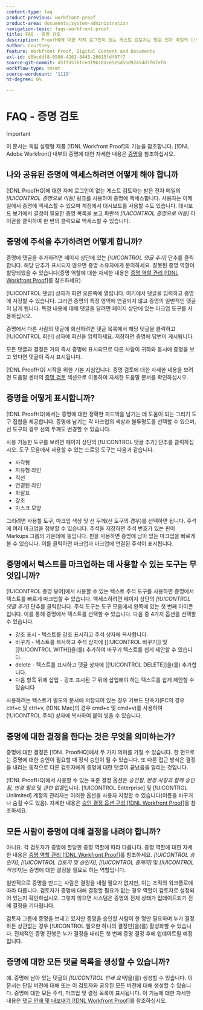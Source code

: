 ```yaml
---
content-type: faq
product-previous: workfront-proof
product-area: documents;system-administration
navigation-topic: faqs-workfront-proof
title: FAQ - 증명 검토
description: ProofHQ에 대한 자체 로그인이 없는 게스트 검토자는 받은 전자 메일의 [!UICONTROL 증명으로 이동] 링크를 사용하여 증명에 액세스합니다. 사용자는 이메일에서 증명에 액세스할 수 있으며 계정에서 대시보드를 사용할 수도 있습니다. 대시보드 보기에서 결정이 필요한 증명 목록을 보고 파란색 [!UICONTROL 증명으로 이동] 아이콘을 클릭하여 한 번의 클릭으로 액세스할 수 있습니다.
author: Courtney
feature: Workfront Proof, Digital Content and Documents
exl-id: d8bcddf8-0586-4263-8445-26615fdf07f7
source-git-commit: d5ffd576fcedf9b10dce5e5d5bd9245dd7f67ef8
workflow-type: tm+mt
source-wordcount: '1119'
ht-degree: 0%

---
```


# FAQ - 증명 검토

>[!IMPORTANT]
>
>이 문서는 독립 실행형 제품 [!DNL Workfront Proof]의 기능을 참조합니다. [!DNL Adobe Workfront] 내부의 증명에 대한 자세한 내용은 [증명](../../../review-and-approve-work/proofing/proofing.md)을 참조하십시오.

## 나와 공유된 증명에 액세스하려면 어떻게 해야 합니까

[!DNL ProofHQ]에 대한 자체 로그인이 없는 게스트 검토자는 받은 전자 메일의 *[!UICONTROL 증명으로 이동]* 링크를 사용하여 증명에 액세스합니다. 사용자는 이메일에서 증명에 액세스할 수 있으며 계정에서 대시보드를 사용할 수도 있습니다. 대시보드 보기에서 결정이 필요한 증명 목록을 보고 파란색 *[!UICONTROL 증명으로 이동]* 아이콘을 클릭하여 한 번의 클릭으로 액세스할 수 있습니다.

## 증명에 주석을 추가하려면 어떻게 합니까?

증명에 댓글을 추가하려면 페이지 상단에 있는 *[!UICONTROL 댓글 추가]* 단추를 클릭합니다. 해당 단추가 표시되지 않으면 증명 소유자에게 문의하세요. 잘못된 증명 역할이 할당되었을 수 있습니다(증명 역할에 대한 자세한 내용은 [증명 역할 관리 [!DNL Workfront Proof]](../../../workfront-proof/wp-work-proofsfiles/share-proofs-and-files/manage-proof-roles.md)를 참조하세요).

[!UICONTROL 댓글] 상자가 화면 오른쪽에 열립니다. 여기에서 댓글을 입력하고 증명에 저장할 수 있습니다. 그러면 증명의 특정 영역에 연결되지 않고 증명의 일반적인 댓글이 남게 됩니다. 특정 내용에 대해 댓글을 달려면 페이지 상단에 있는 마크업 도구를 사용하십시오.

증명에서 다른 사람의 댓글에 회신하려면 댓글 목록에서 해당 댓글을 클릭하고 [!UICONTROL 회신] 상자에 회신을 입력하세요. 저장하면 증명에 답변이 게시됩니다.

모든 댓글과 결정은 거의 즉시 증명에 표시되므로 다른 사람이 귀하와 동시에 증명을 보고 있다면 댓글이 즉시 표시됩니다.

[!DNL ProofHQ] 시작을 위한 기본 지침입니다. 증명 검토에 대한 자세한 내용을 보려면 도움말 센터의 [증명 검토](https://support.workfront.com/hc/en-us/sections/200054044-Reviewing-proofs) 섹션으로 이동하여 자세한 도움말 문서를 확인하십시오.

## 증명을 어떻게 표시합니까?

[!DNL ProofHQ]에서는 증명에 대한 정확한 피드백을 남기는 데 도움이 되는 그리기 도구 집합을 제공합니다. 증명에 남기는 각 마크업의 색상과 불투명도를 선택할 수 있으며, 선 도구의 경우 선의 두께도 변경할 수 있습니다.

사용 가능한 도구를 보려면 페이지 상단의 [!UICONTROL 댓글 추가] 단추를 클릭하십시오. 도구 모음에서 사용할 수 있는 드로잉 도구는 다음과 같습니다.

* 사각형
* 자유형 라인
* 직선
* 연결된 라인
* 화살표
* 강조
* 마스크 모양

그리려면 사용할 도구, 마크업 색상 및 선 두께(선 도구의 경우)를 선택하면 됩니다. 주석에 여러 마크업을 첨부할 수 있습니다. 주석을 저장하면 주석 번호가 있는 핀이 Markups 그룹의 가운데에 놓입니다. 핀을 사용하면 증명에 남아 있는 마크업을 빠르게 볼 수 있습니다. 이를 클릭하면 마크업과 마크업에 연결된 주석이 표시됩니다.

## 증명에서 텍스트를 마크업하는 데 사용할 수 있는 도구는 무엇입니까?

[!UICONTROL 증명 뷰어]에서 사용할 수 있는 텍스트 주석 도구를 사용하면 증명에서 텍스트를 빠르게 마크업할 수 있습니다. 액세스하려면 페이지 상단의 *[!UICONTROL 댓글 추가]* 단추를 클릭합니다. 주석 도구는 도구 모음에서 왼쪽에 있는 첫 번째 아이콘입니다. 이를 통해 증명에서 텍스트를 선택할 수 있습니다. 다음 중 4가지 옵션을 선택할 수 있습니다.

* 강조 표시 - 텍스트를 강조 표시하고 주석 상자에 복사합니다.
* 바꾸기 - 텍스트를 복사하고 주석 상자에 [[!UICONTROL 바꾸기]] 및 [[!UICONTROL WITH]]을(를) 추가하여 바꾸기 텍스트를 쉽게 제안할 수 있습니다.
* delete - 텍스트를 표시하고 댓글 상자에 [[!UICONTROL DELETE]]을(를) 추가합니다.
* 다음 항목 뒤에 삽입 - 강조 표시된 구 뒤에 삽입해야 하는 텍스트를 쉽게 제안할 수 있습니다

사용하려는 텍스트가 별도의 문서에 저장되어 있는 경우 키보드 단축키(PC의 경우 ctrl+c 및 ctrl+v, [!DNL Mac]의 경우 cmd+c 및 cmd+v)를 사용하여 [!UICONTROL 주석] 상자에 복사하여 붙여 넣을 수 있습니다.

## 증명에 대한 결정을 한다는 것은 무엇을 의미하는가?

증명에 대한 결정은 [!DNL ProofHQ]에서 두 가지 의미를 가질 수 있습니다. 한 편으로는 증명에 대한 승인이 필요할 때 정식 승인이 될 수 있습니다. 또 다른 접근 방식은 결정을 내리는 동작으로 다른 검토자에게 증명에 대한 댓글이 끝났음을 알리는 것입니다.

[!DNL ProofHQ]에서 사용할 수 있는 표준 결정 옵션은 *승인됨*, *변경 사항과 함께 승인됨*, *변경 필요* 및 *관련 없음*&#x200B;입니다. [!UICONTROL Enterprise] 및 [!UICONTROL Unlimited] 계정의 관리자는 이러한 옵션을 사용자 지정할 수 있습니다(이름을 바꾸거나 숨길 수도 있음). 자세한 내용은 [승인 결정 옵션 구성 [!DNL Workfront Proof]](../../../workfront-proof/wp-acct-admin/account-settings/configure-approval-decision-in-wp.md)을 참조하세요.

## 모든 사람이 증명에 대해 결정을 내려야 합니까?

아니요. 각 검토자가 증명에 할당한 증명 역할에 따라 다릅니다. 증명 역할에 대한 자세한 내용은 [증명 역할 관리 [!DNL Workfront Proof]](../../../workfront-proof/wp-work-proofsfiles/share-proofs-and-files/manage-proof-roles.md)를 참조하세요. *[!UICONTROL 승인자]*, *[!UICONTROL 검토자 및 승인자]*, *[!UICONTROL 중재자]* 및 *[!UICONTROL 작성자]*&#x200B;는 증명에 대한 결정을 필요로 하는 역할입니다.

일반적으로 증명을 만드는 사람은 결정을 내릴 필요가 없지만, 이는 조직의 워크플로에 따라 다릅니다. 검토자가 증명에 대해 결정할 필요가 없는 경우 역할이 검토자로 설정되어 있는지 확인하십시오. 그렇지 않으면 시스템은 증명의 전체 상태가 업데이트되기 전에 결정을 기다립니다.

검토자 그룹에 증명을 보내고 있지만 증명을 승인할 사람이 한 명만 필요하며 누가 결정하든 상관없는 경우 [!UICONTROL 필요한 하나의 결정만]을(를) 활성화할 수 있습니다. 전체적인 증명 진행은 누가 결정을 내리든 첫 번째 증명 결정 후에 업데이트될 예정입니다.

## 증명에 대한 모든 댓글 목록을 생성할 수 있습니까?

예. 증명에 남아 있는 댓글의 *[!UICONTROL 인쇄 요약]*&#x200B;을(를) 생성할 수 있습니다. 이 문서는 단일 버전에 대해 또는 이 검토자와 공유된 모든 버전에 대해 생성할 수 있습니다. 증명에 대한 모든 주석, 마크업 및 결정 목록이 표시됩니다. 이 기능에 대한 자세한 내용은 [댓글 인쇄 및 내보내기 [!DNL Workfront Proof]](../../../workfront-proof/wp-work-proofsfiles/organize-your-work/print-and-export-comments.md)를 참조하십시오.
